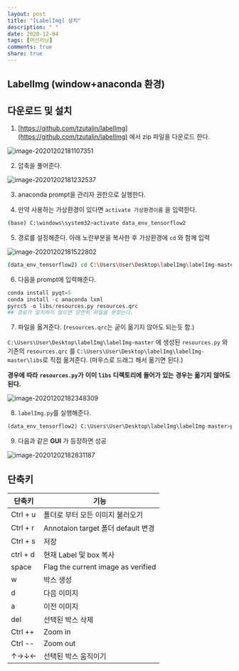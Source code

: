 ```yaml
---
layout: post
title: "[LabelImg] 설치"
description: " "
date: 2020-12-04
tags: [머신러닝]
comments: true
share: true
---
```



## LabelImg (window+anaconda 환경)



## 다운로드 및 설치 

1. [https://github.com/tzutalin/labelImg](https://github.com/tzutalin/labelImg) 에서 zip 파일을 다운로드 한다. 

![image-20201202181107351](https://github.com/colinch4/colinch4.github.io/blob/master/_posts/2020/ML/markdown-images/image-20201202181107351.png?raw=true)



2. 압축을 풀어준다.

![image-20201202181232537](https://github.com/colinch4/colinch4.github.io/blob/master/_posts/2020/ML/markdown-images/image-20201202181232537.png?raw=true)

3. anaconda prompt을 관리자 권한으로 실행한다.



4. 만약 사용하는 가상환경이 있다면 `activate 가상환경이름` 을 입력한다.

```bash
(base) C:\windows\system32>activate data_env_tensorflow2
```



5. 경로를 설정해준다. 아래 노란부분을 복사한 후 가상환경에 `cd` 와 함께 입력

![image-20201202181522802](https://github.com/colinch4/colinch4.github.io/blob/master/_posts/2020/ML/markdown-images/image-20201202181522802.png?raw=true)

```bash
(data_env_tensorflow2) cd C:\Users\User\Desktop\labelImg\labelImg-master
```



6. 다음을 prompt에 입력해준다. 

```python
conda install pyqt=5
conda install -c anaconda lxml
pyrcc5 -o libs/resources.py resources.qrc
## 경로가 일치하지 않으면 당연히 파일을 못찾는다.
```



7.  파일을 옮겨준다. (`resources.qrc`는 굳이 옮기지 않아도 되는듯 함.)

`C:\Users\User\Desktop\labelImg\labelImg-master` 에 생성된 `resources.py` 와 기존의 `resources.qrc` 를 `C:\Users\User\Desktop\labelImg\labelImg-master\libs`로 직접 옮겨준다. (마우스로 드래그 해서 옮기면 된다.)

**경우에** **따라** **`resources.py`가** **이미** **`libs`** **디렉토리에** **들어가** **있는** **경우는** **옮기지** **않아도** **된다.**

 

![image-20201202182348309](https://github.com/colinch4/colinch4.github.io/blob/master/_posts/2020/ML/markdown-images/image-20201202182348309.png?raw=true)

8. `labelImg.py`를 실행해준다.

```python
(data_env_tensorflow2) C:\Users\User\Desktop\labelImg\labelImg-master>python labelImg.py
```



9. 다음과 같은 **GUI** 가 등장하면 성공

![image-20201202182831187](https://github.com/colinch4/colinch4.github.io/blob/master/_posts/2020/ML/markdown-images/image-20201202182831187.png?raw=true)



## 단축키
| 단축키         |  기능                                  |
| -------- | ---------------------------------- |
| Ctrl + u | 폴더로 부터 모든 이미지 불러오기   |
| Ctrl + r | Annotaion target 폴더 default 변경 |
| Ctrl + s | 저장                               |
| ctrl + d | 현재 Label 및 box 복사             |
| space    | Flag the current image as verified |
| w        | 박스 생성                          |
| d        | 다음 이미지                        |
| a        | 이전 이미지                        |
| del      | 선택된 박스 삭제                   |
| Ctrl ++  | Zoom in                            |
| Ctrl --  | Zoom out                           |
| ↑→↓←     | 선택된 박스 움직이기               |

